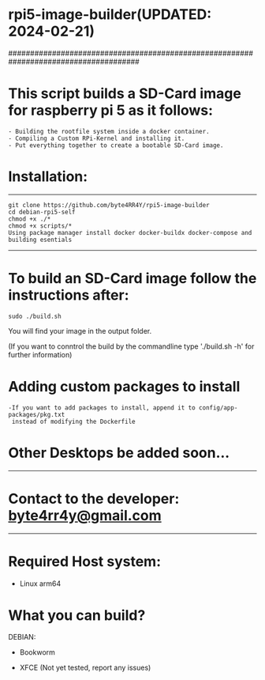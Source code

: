 # rpi5-image-builder(UPDATED: 2024-02-21)
######################################################################################
# This script builds a SD-Card image for raspberry pi 5 as it follows:
    - Building the rootfile system inside a docker container.
    - Compiling a Custom RPi-Kernel and installing it.
    - Put everything together to create a bootable SD-Card image.

# Installation:
----------------------
    git clone https://github.com/byte4RR4Y/rpi5-image-builder
    cd debian-rpi5-self
    chmod +x ./*
    chmod +x scripts/*
    Using package manager install docker docker-buildx docker-compose and building esentials
----------------------

# To build an SD-Card image follow the instructions after:
    sudo ./build.sh

You will find your image in the output folder.

(If you want to conntrol the build by the commandline type './build.sh -h' for further information)

# Adding custom packages to install
    -If you want to add packages to install, append it to config/app-packages/pkg.txt
     instead of modifying the Dockerfile

# Other Desktops be added soon...
---------------------------------------------------
 # Contact to the developer: byte4rr4y@gmail.com #
---------------------------------------------------


# Required Host system:
  - Linux arm64 

# What you can build?
DEBIAN:
  - Bookworm


  - XFCE (Not yet tested, report any issues)
